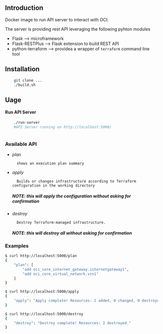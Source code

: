 ## Introduction

Docker image to run API server to interact with OCI.

The server is providing rest API leveraging the following pyhton modules
* Flask --> microframework 
* Flask-RESTPlus --> Flask extension to build REST API
* python-terraform --> providea a wrapper of `terraform` command line tool

## Installation


```bash
    git clone ...
    ./build.sh
```    
## Uage
#### Run API Server
```bash
    ./run-server
    #API Server running on http://localhost:5000/
    
```
### Available API
- _plan_
    
        shows an execution plan summary
- _apply_

        Builds or changes infrastructure according to Terraform configuration in the working directory
    ##### NOTE: this will apply the configuration without asking for confirmation
- _destroy_

        Destroy Terraform-managed infrastructure.
    ##### NOTE: this will destroy all without asking for confirmation

### Examples

```bash
$ curl http://localhost:5000/plan
{
    "plan": [
        "add oci_core_internet_gateway.internetgateway1", 
        "add oci_core_virtual_network.vcn1"
    ]
}
```
```bash
$ curl http://localhost:5000/apply
{
    "apply": "Apply complete! Resources: 2 added, 0 changed, 0 destroyed."
}
```
```bash
$ curl http://localhost:5000/destroy
{
    "destroy": "Destroy complete! Resources: 2 destroyed."
}
```



    

    
    